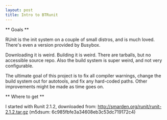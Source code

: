 ```yaml
---
layout: post
title: Intro to BTRunit
---
```


** Goals **

RUnit is the init system on a couple of small distros, and is much loved.
There's even a version provided by Busybox.

Downloading it is weird. Building it is weird. There are tarballs, but no
accessible source repo. Also the build system is super weird, and not very
configurable.

The ultimate goal of this project is to fix all compiler warnings,
change the build system out for autotools, and fix any hard-coded paths.
Other improvements might be made as time goes on.

** Where to get **

I started with Runit 2.1.2, downloaded from: http://smarden.org/runit/runit-2.1.2.tar.gz
(m5dsum: 6c985fbfe3a34608eb3c53dc719172c4)

